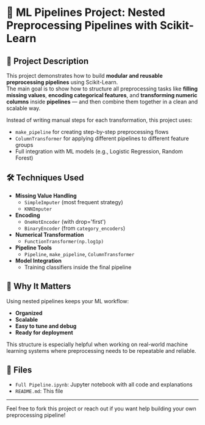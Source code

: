 # 🔁 ML Pipelines Project: Nested Preprocessing Pipelines with Scikit-Learn

## 📌 Project Description

This project demonstrates how to build **modular and reusable preprocessing pipelines** using Scikit-Learn.  
The main goal is to show how to structure all preprocessing tasks like **filling missing values**, **encoding categorical features**, and **transforming numeric columns** inside **pipelines** — and then combine them together in a clean and scalable way.

Instead of writing manual steps for each transformation, this project uses:
- `make_pipeline` for creating step-by-step preprocessing flows
- `ColumnTransformer` for applying different pipelines to different feature groups
- Full integration with ML models (e.g., Logistic Regression, Random Forest)

## 🛠️ Techniques Used

- **Missing Value Handling**
  - `SimpleImputer` (most frequent strategy)
  - `KNNImputer`
- **Encoding**
  - `OneHotEncoder` (with drop='first')
  - `BinaryEncoder` (from `category_encoders`)
- **Numerical Transformation**
  - `FunctionTransformer(np.log1p)`
- **Pipeline Tools**
  - `Pipeline`, `make_pipeline`, `ColumnTransformer`
- **Model Integration**
  - Training classifiers inside the final pipeline

## 🚀 Why It Matters

Using nested pipelines keeps your ML workflow:
- **Organized**
- **Scalable**
- **Easy to tune and debug**
- **Ready for deployment**

This structure is especially helpful when working on real-world machine learning systems where preprocessing needs to be repeatable and reliable.

## 📂 Files

- `Full Pipeline.ipynb`: Jupyter notebook with all code and explanations
- `README.md`: This file

---

Feel free to fork this project or reach out if you want help building your own preprocessing pipeline!

